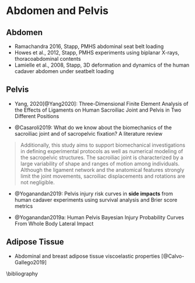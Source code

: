 # Abdomen and Pelvis


## Abdomen

- Ramachandra 2016, Stapp, PMHS abdominal seat belt loading
- Howes et al., 2012, Stapp, PMHS experiments using biplanar X-rays, thoracoabdominal contents
- Lamielle et al., 2008, Stapp, 3D deformation and dynamics of the human cadaver abdomen under seatbelt loading


## Pelvis

- Yang, 2020[@Yang2020]: Three-Dimensional Finite Element Analysis of the Effects of Ligaments on Human Sacroiliac Joint and Pelvis in Two Different Positions

- @Casaroli2019: What do we know about the biomechanics of the sacroiliac joint and of sacropelvic fixation? A literature review

> Additionally, this study aims to support biomechanical investigations in defining experimental protocols as well as numerical modeling of the sacropelvic structures. The sacroiliac joint is characterized by a large variability of shape and ranges of motion among individuals. Although the ligament network and the anatomical features strongly limit the joint movements, sacroiliac displacements and rotations are not negligible.


- @Yoganandan2019: Pelvis injury risk curves in **side impacts** from human cadaver experiments using survival analysis and Brier score metrics

- @Yoganandan2019a: Human Pelvis Bayesian Injury Probability Curves From Whole Body Lateral Impact

## Adipose Tissue

- Abdominal and breast adipose tissue viscoelastic properties [@Calvo-Gallego2019]

\bibliography
